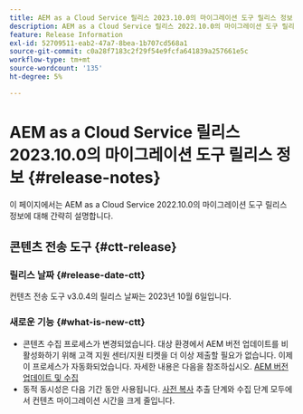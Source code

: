 ```yaml
---
title: AEM as a Cloud Service 릴리스 2023.10.0의 마이그레이션 도구 릴리스 정보
description: AEM as a Cloud Service 릴리스 2022.10.0의 마이그레이션 도구 릴리스 정보
feature: Release Information
exl-id: 52709511-eab2-47a7-8bea-1b707cd568a1
source-git-commit: c0a28f7183c2f29f54e9fcfa641839a257661e5c
workflow-type: tm+mt
source-wordcount: '135'
ht-degree: 5%

---
```


# AEM as a Cloud Service 릴리스 2023.10.0의 마이그레이션 도구 릴리스 정보 {#release-notes}

이 페이지에서는 AEM as a Cloud Service 2022.10.0의 마이그레이션 도구 릴리스 정보에 대해 간략히 설명합니다.

## 콘텐츠 전송 도구 {#ctt-release}

### 릴리스 날짜 {#release-date-ctt}

컨텐츠 전송 도구 v3.0.4의 릴리스 날짜는 2023년 10월 6일입니다.

### 새로운 기능 {#what-is-new-ctt}

* 콘텐츠 수집 프로세스가 변경되었습니다. 대상 환경에서 AEM 버전 업데이트를 비활성화하기 위해 고객 지원 센터/지원 티켓을 더 이상 제출할 필요가 없습니다. 이제 이 프로세스가 자동화되었습니다. 자세한 내용은 다음을 참조하십시오. [AEM 버전 업데이트 및 수집](/help/journey-migration/content-transfer-tool/using-content-transfer-tool/ingesting-content.md#aem-version-updates-and-ingestions)
* 동적 동시성은 다음 기간 동안 사용됩니다. [사전 복사](/help/journey-migration/content-transfer-tool/using-content-transfer-tool/handling-large-content-repositories.md) 추출 단계와 수집 단계 모두에서 컨텐츠 마이그레이션 시간을 크게 줄입니다.
